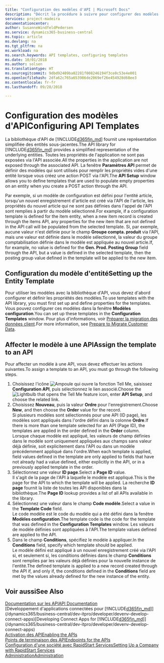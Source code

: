 ```yaml
---
title: "Configuration des modèles d'API | Microsoft Docs"
description: "Décrit la procédure à suivre pour configurer des modèles d'API pour Dynamics 365 Business Central."
services: project-madeira
documentationcenter: 
author: SusanneWindfeldPedersen
ms.service: dynamics365-business-central
ms.topic: article
ms.devlang: na
ms.tgt_pltfrm: na
ms.workload: na
ms.search.keywords: API templates, configuring templates
ms.date: 10/01/2018
ms.author: solsen
ms.translationtype: HT
ms.sourcegitcommit: 9dbd92409ba02281f008246194f3ce0c53e4e001
ms.openlocfilehash: 2dfa62c765a653986de2069ef26e454928d68ee3
ms.contentlocale: fr-fr
ms.lasthandoff: 09/28/2018

---
```


# <a name="configuring-api-templates"></a><span data-ttu-id="0b3d1-103">Configuration des modèles d'API</span><span class="sxs-lookup"><span data-stu-id="0b3d1-103">Configuring API Templates</span></span>
<span data-ttu-id="0b3d1-104">La bibliothèque d'API de [!INCLUDE[d365fin_md](includes/d365fin_md.md)] fournit une représentation simplifiée des entités sous-jacentes.</span><span class="sxs-lookup"><span data-stu-id="0b3d1-104">The API library for [!INCLUDE[d365fin_md](includes/d365fin_md.md)] provides a simplified representation of the underlying entities.</span></span> <span data-ttu-id="0b3d1-105">Toutes les propriétés de l'application ne sont pas exposées via l'API associée.</span><span class="sxs-lookup"><span data-stu-id="0b3d1-105">All the properties in the application are not exposed through the associated API.</span></span> <span data-ttu-id="0b3d1-106">La fenêtre **Paramètres API** permet de définir des modèles qui sont utilisés pour remplir les propriétés vides d'une entité lorsque vous créez une action POST via l'API.</span><span class="sxs-lookup"><span data-stu-id="0b3d1-106">The **API Setup** window allows you to define templates that are used to populate empty properties on an entity when you create a POST action through the API.</span></span> 

<span data-ttu-id="0b3d1-107">Par exemple, si un modèle de configuration est défini pour l'entité article, lorsqu'un nouvel enregistrement d'article est créé via l'API de l'article, les propriétés du nouvel article qui ne sont pas définies dans l'appel de l'API sont remplies à partir du modèle sélectionné.</span><span class="sxs-lookup"><span data-stu-id="0b3d1-107">For example, if a configuration template is defined for the item entity, when a new item record is created through the items API, any properties for the new item that are not defined in the API call will be populated from the selected template.</span></span> <span data-ttu-id="0b3d1-108">Si, par exemple, aucune valeur n'est définie pour le champ **Groupe compta. produit** via l'API, mais une valeur est définie dans le modèle sélectionné, la valeur du groupe comptabilisation définie dans le modèle est appliquée au nouvel article.</span><span class="sxs-lookup"><span data-stu-id="0b3d1-108">If, for example, no value is defined for the **Gen. Prod. Posting Group** field through the API, but a value is defined in the selected template, then the posting group value defined in the template will be applied to the new item.</span></span> 

## <a name="setting-up-the-entity-template"></a><span data-ttu-id="0b3d1-109">Configuration du modèle d'entité</span><span class="sxs-lookup"><span data-stu-id="0b3d1-109">Setting up the Entity Template</span></span>
<span data-ttu-id="0b3d1-110">Pour utiliser les modèles avec la bibliothèque d'API, vous devez d'abord configurer et définir les propriétés des modèles.</span><span class="sxs-lookup"><span data-stu-id="0b3d1-110">To use templates with the API library, you must first set up and define properties for the templates.</span></span> <span data-ttu-id="0b3d1-111">Vous pouvez configurer ces modèles dans la fenêtre **Modèles configuration**.</span><span class="sxs-lookup"><span data-stu-id="0b3d1-111">You can set up these templates in the **Configuration Templates** window.</span></span> <span data-ttu-id="0b3d1-112">Pour plus d'informations, voir [Préparer la migration des données client](admin-use-templates-to-prepare-customer-data-for-migration.md).</span><span class="sxs-lookup"><span data-stu-id="0b3d1-112">For more information, see [Prepare to Migrate Customer Data](admin-use-templates-to-prepare-customer-data-for-migration.md).</span></span> 

## <a name="assign-the-template-to-an-api"></a><span data-ttu-id="0b3d1-113">Affecter le modèle à une API</span><span class="sxs-lookup"><span data-stu-id="0b3d1-113">Assign the template to an API</span></span>

<span data-ttu-id="0b3d1-114">Pour affecter un modèle à une API, vous devez effectuer les actions suivantes.</span><span class="sxs-lookup"><span data-stu-id="0b3d1-114">To assign a template to an API, you must go through the following steps.</span></span>

1. <span data-ttu-id="0b3d1-115">Choisissez l'icône ![Ampoule qui ouvre la fonction Tell Me](media/ui-search/search_small.png "Dites-moi ce que vous voulez faire"), saisissez **Configuration API**, puis sélectionnez le lien associé.</span><span class="sxs-lookup"><span data-stu-id="0b3d1-115">Choose the ![Lightbulb that opens the Tell Me feature](media/ui-search/search_small.png "Tell me what you want to do") icon, enter **API Setup**, and choose the related link.</span></span>
2. <span data-ttu-id="0b3d1-116">Choisissez **Nouveau**, puis la valeur **Ordre** pour l'enregistrement.</span><span class="sxs-lookup"><span data-stu-id="0b3d1-116">Choose **New**, and then choose the **Order** value for the record.</span></span>  
<span data-ttu-id="0b3d1-117">Si plusieurs modèles sont sélectionnés pour une API (ID page), les modèles sont appliqués dans l'ordre défini dans la colonne **Ordre**.</span><span class="sxs-lookup"><span data-stu-id="0b3d1-117">If there is more than one template selected for an API (Page ID), the templates are applied in the order defined in the **Order** column.</span></span>   
<span data-ttu-id="0b3d1-118">Lorsque chaque modèle est appliqué, les valeurs de champ définies dans le modèle sont uniquement appliquées aux champs sans valeur déjà définie, soit explicitement dans l'API ou dans un modèle précédemment appliqué dans l'ordre.</span><span class="sxs-lookup"><span data-stu-id="0b3d1-118">When each template is applied, field values defined in the template are only applied to fields that have not already had a value defined, either explicitly in the API, or in a previously applied template in the order.</span></span> 
3. <span data-ttu-id="0b3d1-119">Sélectionnez une valeur **ID page**.</span><span class="sxs-lookup"><span data-stu-id="0b3d1-119">Select a **Page ID** value.</span></span>  
<span data-ttu-id="0b3d1-120">Il s'agit de la page de l'API à laquelle le modèle est appliqué.</span><span class="sxs-lookup"><span data-stu-id="0b3d1-120">This is the page for the API to which the template will be applied.</span></span> <span data-ttu-id="0b3d1-121">La recherche **ID page** fournit la liste de toutes les API disponibles dans la bibliothèque.</span><span class="sxs-lookup"><span data-stu-id="0b3d1-121">The **Page ID** lookup provides a list of all APIs available in the library.</span></span>
4. <span data-ttu-id="0b3d1-122">Sélectionnez une valeur dans le champ **Code modèle**.</span><span class="sxs-lookup"><span data-stu-id="0b3d1-122">Select a value in the **Template Code** field.</span></span>  
<span data-ttu-id="0b3d1-123">Le code modèle est le code du modèle qui a été défini dans la fenêtre **Modèles configuration**.</span><span class="sxs-lookup"><span data-stu-id="0b3d1-123">The template code is the code for the template that was defined in the **Configuration Templates** window.</span></span> <span data-ttu-id="0b3d1-124">Les valeurs de modèle définies sont appliquées à l'API.</span><span class="sxs-lookup"><span data-stu-id="0b3d1-124">The template values defined are applied to the API.</span></span> 
5. <span data-ttu-id="0b3d1-125">Dans le champ **Conditions**, spécifiez le modèle à appliquer.</span><span class="sxs-lookup"><span data-stu-id="0b3d1-125">In the **Conditions** field, specify which template should be applied.</span></span>  
<span data-ttu-id="0b3d1-126">Le modèle défini est appliqué à un nouvel enregistrement créé via l'API si, et seulement si, les conditions définies dans le champ **Conditions** sont remplies par les valeurs déjà définies pour la nouvelle instance de l'entité.</span><span class="sxs-lookup"><span data-stu-id="0b3d1-126">The defined template is applied to a new record created through the API if, and only if, the conditions defined in the **Conditions** field are met by the values already defined for the new instance of the entity.</span></span>

## <a name="see-also"></a><span data-ttu-id="0b3d1-127">Voir aussi</span><span class="sxs-lookup"><span data-stu-id="0b3d1-127">See Also</span></span>
[<span data-ttu-id="0b3d1-128">Documentation sur les API</span><span class="sxs-lookup"><span data-stu-id="0b3d1-128">API Documentation</span></span>](/dynamics-nav/fin-graph)  
<span data-ttu-id="0b3d1-129">[Développement d'applications connectées pour [!INCLUDE[d365fin_md](includes/d365fin_md.md)]](/dynamics365/business-central/dev-itpro/developer/devenv-develop-connect-apps)</span><span class="sxs-lookup"><span data-stu-id="0b3d1-129">[Developing Connect Apps for [!INCLUDE[d365fin_md](includes/d365fin_md.md)]](/dynamics365/business-central/dev-itpro/developer/devenv-develop-connect-apps)</span></span>  
[<span data-ttu-id="0b3d1-130">Activation des API</span><span class="sxs-lookup"><span data-stu-id="0b3d1-130">Enabling the APIs</span></span>](/dynamics-nav/enabling-apis-for-dynamics-nav)  
[<span data-ttu-id="0b3d1-131">Points de terminaison des API</span><span class="sxs-lookup"><span data-stu-id="0b3d1-131">Endpoints for the APIs</span></span>](/dynamics-nav/endpoints-apis-for-dynamics)  
[<span data-ttu-id="0b3d1-132">Configuration d'une société avec RapidStart Services</span><span class="sxs-lookup"><span data-stu-id="0b3d1-132">Setting Up a Company with RapidStart Services</span></span>](admin-set-up-a-company-with-rapidstart.md)  
[<span data-ttu-id="0b3d1-133">Administration</span><span class="sxs-lookup"><span data-stu-id="0b3d1-133">Administration</span></span>](admin-setup-and-administration.md)
